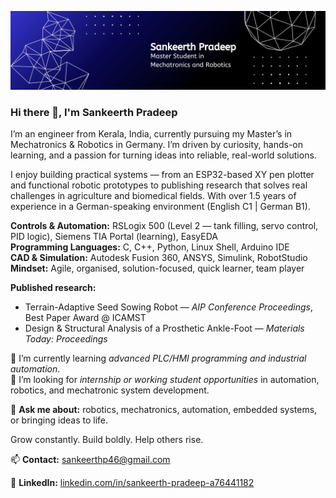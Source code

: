 ![Mechatronics & Robotics Engineer](https://github.com/SankeerthPradeep/SankeerthPradeep/blob/main/Abstract%20Technology%20Profile%20LinkedIn%20Banner.png)

### Hi there 👋, I'm Sankeerth Pradeep

I’m an engineer from Kerala, India, currently pursuing my Master’s in Mechatronics & Robotics in Germany. I’m driven by curiosity, hands-on learning, and a passion for turning ideas into reliable, real-world solutions. 

I enjoy building practical systems — from an ESP32-based XY pen plotter and functional robotic prototypes to publishing research that solves real challenges in agriculture and biomedical fields. With over 1.5 years of experience in a German-speaking environment (English C1 | German B1).

**Controls & Automation:** RSLogix 500 (Level 2 — tank filling, servo control, PID logic), Siemens TIA Portal (learning), EasyEDA  
**Programming Languages:** C, C++, Python, Linux Shell, Arduino IDE  
**CAD & Simulation:** Autodesk Fusion 360, ANSYS, Simulink, RobotStudio  
**Mindset:** Agile, organised, solution-focused, quick learner, team player

**Published research:**  
- Terrain-Adaptive Seed Sowing Robot — *AIP Conference Proceedings*, Best Paper Award @ ICAMST  
- Design & Structural Analysis of a Prosthetic Ankle-Foot — *Materials Today: Proceedings*

🌱 I’m currently learning *advanced PLC/HMI programming and industrial automation*.  
🤔 I’m looking for *internship or working student opportunities* in automation, robotics, and mechatronic system development.

💬 **Ask me about:** robotics, mechatronics, automation, embedded systems, or bringing ideas to life.

Grow constantly. Build boldly. Help others rise.

📫 **Contact:** sankeerthp46@gmail.com  

🔗 **LinkedIn:** [linkedin.com/in/sankeerth-pradeep-a76441182](https://www.linkedin.com/in/sankeerth-pradeep-a76441182)


